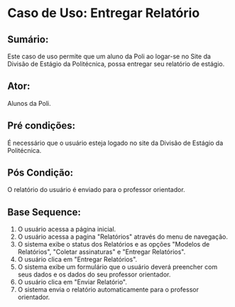 # Caso de Uso: Entregar Relatório

## Sumário: 
Este caso de uso permite que um aluno da Poli ao logar-se no Site da Divisão de Estágio da Politécnica, possa entregar seu relatório de estágio.

## Ator:
Alunos da Poli.

## Pré condições:
É necessário que o usuário esteja logado no site da Divisão de Estágio da Politécnica.

## Pós Condição:
O relatório do usuário é enviado para o professor orientador.

## Base Sequence:
1. O usuário acessa a página inicial.
2. O usuário acessa a pagina "Relatórios" através do menu de navegação.
3. O sistema exibe o status dos Relatórios e as opções "Modelos de Relatórios", "Coletar assinaturas" e "Entregar Relatórios".
7. O usuário clica em "Entregar Relatórios".
8. O sistema exibe um formulário que o usuário deverá preencher com seus dados e os dados do seu professor orientador.
9. O usuário clica em "Enviar Relatório".
10. O sistema envia o relatório automaticamente para o professor orientador.
